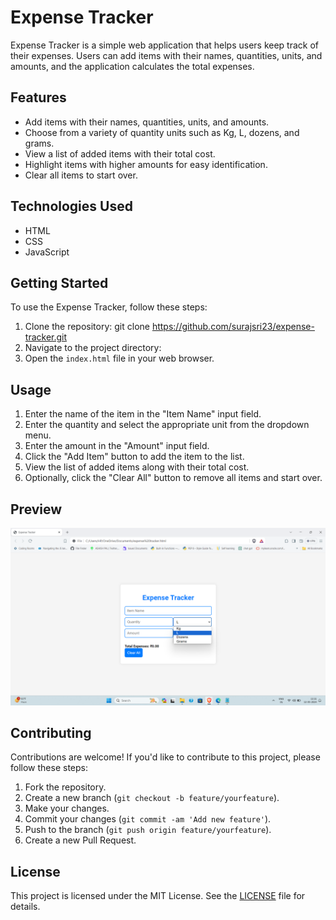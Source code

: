 # Expense Tracker
Expense Tracker is a simple web application that helps users keep track of their expenses. Users can add items with their names, quantities, units, and amounts, and the application calculates the total expenses.

## Features
- Add items with their names, quantities, units, and amounts.
- Choose from a variety of quantity units such as Kg, L, dozens, and grams.
- View a list of added items with their total cost.
- Highlight items with higher amounts for easy identification.
- Clear all items to start over.

## Technologies Used
- HTML
- CSS
- JavaScript

## Getting Started
To use the Expense Tracker, follow these steps:
1. Clone the repository:
   git clone https://github.com/surajsri23/expense-tracker.git
2. Navigate to the project directory:
3. Open the `index.html` file in your web browser.

## Usage
1. Enter the name of the item in the "Item Name" input field.
2. Enter the quantity and select the appropriate unit from the dropdown menu.
3. Enter the amount in the "Amount" input field.
4. Click the "Add Item" button to add the item to the list.
5. View the list of added items along with their total cost.
6. Optionally, click the "Clear All" button to remove all items and start over.

## Preview
![Expense Tracker Preview](preview.png)

## Contributing
Contributions are welcome! If you'd like to contribute to this project, please follow these steps:
1. Fork the repository.
2. Create a new branch (`git checkout -b feature/yourfeature`).
3. Make your changes.
4. Commit your changes (`git commit -am 'Add new feature'`).
5. Push to the branch (`git push origin feature/yourfeature`).
6. Create a new Pull Request.

## License

This project is licensed under the MIT License. See the [LICENSE](LICENSE) file for details.



